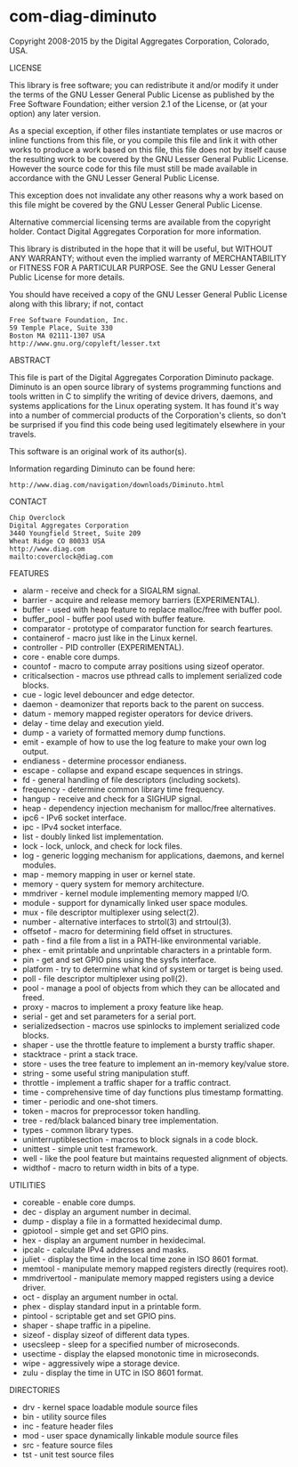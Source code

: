 com-diag-diminuto
=================

Copyright 2008-2015 by the Digital Aggregates Corporation, Colorado, USA.

LICENSE

This library is free software; you can redistribute it and/or
modify it under the terms of the GNU Lesser General Public
License as published by the Free Software Foundation; either
version 2.1 of the License, or (at your option) any later version.

As a special exception, if other files instantiate templates or
use macros or inline functions from this file, or you compile
this file and link it with other works to produce a work based on
this file, this file does not by itself cause the resulting work
to be covered by the GNU Lesser General Public License. However
the source code for this file must still be made available in
accordance with the GNU Lesser General Public License.

This exception does not invalidate any other reasons why a work
based on this file might be covered by the GNU Lesser General
Public License.

Alternative commercial licensing terms are available from the copyright
holder. Contact Digital Aggregates Corporation for more information.

This library is distributed in the hope that it will be useful,
but WITHOUT ANY WARRANTY; without even the implied warranty of
MERCHANTABILITY or FITNESS FOR A PARTICULAR PURPOSE. See the
GNU Lesser General Public License for more details.

You should have received a copy of the GNU Lesser General Public
License along with this library; if not, contact

    Free Software Foundation, Inc.
    59 Temple Place, Suite 330
    Boston MA 02111-1307 USA
    http://www.gnu.org/copyleft/lesser.txt

ABSTRACT

This file is part of the Digital Aggregates Corporation Diminuto package.
Diminuto is an open source library of systems programming functions and
tools written in C to simplify the writing of device drivers, daemons, and
systems applications for the Linux operating system. It has found it's way
into a number of commercial products of the Corporation's clients, so don't
be surprised if you find this code being used legitimately elsewhere in
your travels.

This software is an original work of its author(s).

Information regarding Diminuto can be found here:

    http://www.diag.com/navigation/downloads/Diminuto.html

CONTACT

    Chip Overclock
    Digital Aggregates Corporation
    3440 Youngfield Street, Suite 209
    Wheat Ridge CO 80033 USA
    http://www.diag.com
    mailto:coverclock@diag.com

FEATURES

* alarm - receive and check for a SIGALRM signal.
* barrier - acquire and release memory barriers (EXPERIMENTAL).
* buffer - used with heap feature to replace malloc/free with buffer pool.
* buffer_pool - buffer pool used with buffer feature.
* comparator - prototype of comparator function for search feartures.
* containerof - macro just like in the Linux kernel.
* controller - PID controller (EXPERIMENTAL).
* core - enable core dumps.
* countof - macro to compute array positions using sizeof operator.
* criticalsection - macros use pthread calls to implement serialized code blocks.
* cue - logic level debouncer and edge detector.
* daemon - deamonizer that reports back to the parent on success.
* datum - memory mapped register operators for device drivers.
* delay - time delay and execution yield.
* dump - a variety of formatted memory dump functions.
* emit - example of how to use the log feature to make your own log output.
* endianess - determine processor endianess.
* escape - collapse and expand escape sequences in strings.
* fd - general handling of file descriptors (including sockets).
* frequency - determine common library time frequency.
* hangup - receive and check for a SIGHUP signal.
* heap - dependency injection mechanism for malloc/free alternatives.
* ipc6 - IPv6 socket interface.
* ipc - IPv4 socket interface.
* list - doubly linked list implementation.
* lock - lock, unlock, and check for lock files.
* log - generic logging mechanism for applications, daemons, and kernel modules.
* map - memory mapping in user or kernel state.
* memory - query system for memory architecture.
* mmdriver - kernel module implementing memory mapped I/O.
* module - support for dynamically linked user space modules.
* mux - file descriptor multiplexer using select(2).
* number - alternative interfaces to strtol(3) and strtoul(3).
* offsetof - macro for determining field offset in structures.
* path - find a file from a list in a PATH-like environmental variable.
* phex - emit printable and unprintable characters in a printable form.
* pin - get and set GPIO pins using the sysfs interface.
* platform - try to determine what kind of system or target is being used.
* poll - file descriptor multiplexer using poll(2).
* pool - manage a pool of objects from which they can be allocated and freed.
* proxy - macros to implement a proxy feature like heap.
* serial - get and set parameters for a serial port.
* serializedsection - macros use spinlocks to implement serialized code blocks.
* shaper - use the throttle feature to implement a bursty traffic shaper.
* stacktrace - print a stack trace.
* store - uses the tree feature to implement an in-memory key/value store.
* string - some useful string manipulation stuff.
* throttle - implement a traffic shaper for a traffic contract.
* time - comprehensive time of day functions plus timestamp formatting.
* timer - periodic and one-shot timers.
* token - macros for preprocessor token handling.
* tree - red/black balanced binary tree implementation.
* types - common library types.
* uninterruptiblesection - macros to block signals in a code block.
* unittest - simple unit test framework.
* well - like the pool feature but maintains requested alignment of objects.
* widthof - macro to return width in bits of a type.
 
UTILITIES
 
* coreable - enable core dumps.
* dec - display an argument number in decimal.
* dump - display a file in a formatted hexidecimal dump.
* gpiotool - simple get and set GPIO pins.
* hex - display an argument number in hexidecimal.
* ipcalc - calculate IPv4 addresses and masks.
* juliet - display the time in the local time zone in ISO 8601 format.
* memtool - manipulate memory mapped registers directly (requires root).
* mmdrivertool - manipulate memory mapped registers using a device driver.
* oct - display an argument number in octal.
* phex - display standard input in a printable form.
* pintool - scriptable get and set GPIO pins.
* shaper - shape traffic in a pipeline.
* sizeof - display sizeof of different data types.
* usecsleep - sleep for a specified number of microseconds.
* usectime - display the elapsed monotonic time in microseconds.
* wipe - aggressively wipe a storage device.
* zulu - display the time in UTC in ISO 8601 format.
 
DIRECTORIES
 
* drv - kernel space loadable module source files
* bin - utility source files
* inc - feature header files
* mod - user space dynamically linkable module source files
* src - feature source files
* tst - unit test source files
